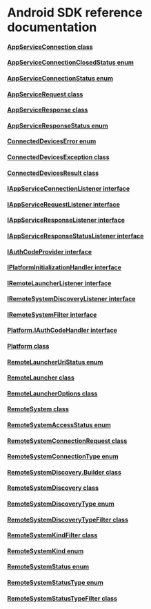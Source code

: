# Android SDK reference documentation

#### [AppServiceConnection class](AppServiceConnection.md)
#### [AppServiceConnectionClosedStatus enum](AppServiceConnectionClosedStatus.md)
#### [AppServiceConnectionStatus enum](AppServiceConnectionStatus.md)
#### [AppServiceRequest class](AppServiceRequest.md)
#### [AppServiceResponse class](AppServiceResponse.md)
#### [AppServiceResponseStatus enum](AppServiceResponseStatus.md)
#### [ConnectedDevicesError enum](ConnectedDevicesError.md)
#### [ConnectedDevicesException class](ConnectedDevicesException.md)
#### [ConnectedDevicesResult class](ConnectedDevicesResult.md)
#### [IAppServiceConnectionListener interface](IAppServiceConnectionListener.md)
#### [IAppServiceRequestListener interface](IAppServiceRequestListener.md)
#### [IAppServiceResponseListener interface](IAppServiceResponseListener.md)
#### [IAppServiceResponseStatusListener interface](IAppServiceResponseStatusListener.md)
#### [IAuthCodeProvider interface](IAuthCodeProvider.md)
#### [IPlatformInitializationHandler interface](IPlatformInitializationHandler.md)
#### [IRemoteLauncherListener interface](IRemoteLauncherListener.md)
#### [IRemoteSystemDiscoveryListener interface](IRemoteSystemDiscoveryListener.md)
#### [IRemoteSystemFilter interface](IRemoteSystemFilter.md)
#### [Platform.IAuthCodeHandler interface](Platform.IAuthCodeHandler.md)
#### [Platform class](Platform.md)
#### [RemoteLauncherUriStatus enum](RemoteLauncherUriStatus.md)
#### [RemoteLauncher class](RemoteLauncher.md)
#### [RemoteLauncherOptions class](RemoteLauncherOptions.md)
#### [RemoteSystem class](RemoteSystem.md)
#### [RemoteSystemAccessStatus enum](RemoteSystemAccessStatus.md)
#### [RemoteSystemConnectionRequest class](RemoteSystemConnectionRequest.md)
#### [RemoteSystemConnectionType enum](RemoteSystemConnectionType.md)
#### [RemoteSystemDiscovery.Builder class](RemoteSystemDiscovery.Builder.md)
#### [RemoteSystemDiscovery class](RemoteSystemDiscovery.md)
#### [RemoteSystemDiscoveryType enum](RemoteSystemDiscoveryType.md)
#### [RemoteSystemDiscoveryTypeFilter class](RemoteSystemDiscoveryTypeFilter.md)
#### [RemoteSystemKindFilter class](RemoteSystemKindFilter.md)
#### [RemoteSystemKind enum](RemoteSystemKinds.md)
#### [RemoteSystemStatus enum](RemoteSystemStatus.md)
#### [RemoteSystemStatusType enum](RemoteSystemStatusType.md)
#### [RemoteSystemStatusTypeFilter class](RemoteSystemStatusTypeFilter.md)